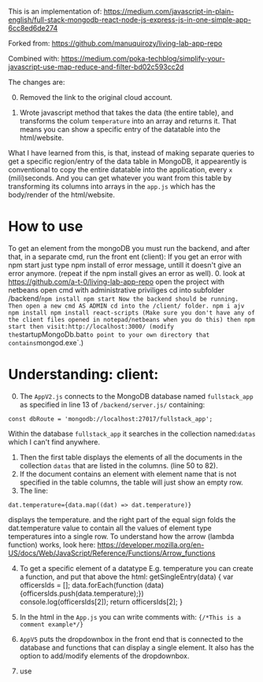 This is an implementation of: https://medium.com/javascript-in-plain-english/full-stack-mongodb-react-node-js-express-js-in-one-simple-app-6cc8ed6de274

Forked from: https://github.com/manuquirozy/living-lab-app-repo

Combined with: https://medium.com/poka-techblog/simplify-your-javascript-use-map-reduce-and-filter-bd02c593cc2d

The changes are:

0. Removed the link to the original cloud account.

1. Wrote javascript method that takes the data (the entire table), and transforms the colum  `temperature` into an array and returns it.
That means you can show a specific entry of the datatable into the html/website.

What I have learned from this, is that, instead of making separate queries to get a specific region/entry of the data table in MongoDB, it appearently is conventional to copy the entire datatable into the application, every `x` (mili)seconds. And you can get whatever you want from this table by transforming its columns into arrays in the `app.js` which has the body/render of the html/website.

# How to use
To get an element from the mongoDB you must run the backend, and after that, in a separate cmd, run the front ent (client):
 If you get an error with npm start just type npm install <keyword> of error message, untill it doesn't give an error anymore. (repeat if the npm install gives an error as well).
0. look at https://github.com/a-t-0/living-lab-app-repo
open the project with netbeans
open cmd with administrative priviliges 
cd into subfolder /backend/`
npm install
npm start
Now the backend should be running. 
Then open a new cmd AS ADMIN
cd into the /client/ folder.
npm i ajv
npm install
npm install react-scripts
(Make sure you don't have any of the client files opened in notepad/netbeans when you do this)
then npm start then visit:http://localhost:3000/
(modify the `startupMongoDb.bat` to point to your own directory that contains `mongod.exe`.)

# Understanding: client: 
0. The `AppV2.js` connects to the MongoDB database named `fullstack_app` as specified in line 13 of `/backend/server.js/` containing:
```
const dbRoute = 'mongodb://localhost:27017/fullstack_app';
```
Within the database `fullstack_app` it searches in the collection named:`datas` which I can't find anywhere.  
1. Then the first table displays the elements of all the documents in the collection `datas` that are listed in the columns.  (line 50 to 82).
2. If the document contains an element with element name that is not specified in the table columns, the table will just show an empty row.
3. The line:
```
dat.temperature={data.map((dat) => dat.temperature)}
```
displays the temperature. and the right part of the equal sign folds the dat.temperature value to contain all the values of element type temperatures into a single row.
To understand how the arrow (lambda function) works, look here: https://developer.mozilla.org/en-US/docs/Web/JavaScript/Reference/Functions/Arrow_functions


4. To get a specific element of a datatype E.g. temperature you can create a function, and put that above the html:
getSingleEntry(data) {
        var officersIds = [];
        data.forEach(function (data) {officersIds.push(data.temperature);})   
        console.log(officersIds[2]);
        return officersIds[2];
    }
5. In the html in the `App.js` you can write comments with: `{/*This is a comment example*/}`
6. `AppV5` puts the dropdownbox in the front end that is connected to the database and functions that can display a single element. It also has the option to add/modify elements of the dropdownbox.
7. use <script> to hide the output of a computation. The result is stored beyond/after the scope of the script.
8. `AppV8` : Made anyonymous function which is only called upon button click, using: https://stackoverflow.com/questions/14425397/onclick-function-runs-automatically 
9. `AppV9` Made a function that is not executed on loading site, passes parameter and is called on click, using: https://upmostly.com/tutorials/pass-a-parameter-through-onclick-in-react
10. `AppV10` Fills a dropdownbox with the column `Temperature` of a collection named datas in db `fullstack_app`.
11. You can make a backup of your mongoDB collections after you have downloaded the tools from: https://www.mongodb.com/download-center/community?jmp=docs
To export db, see instructions at: https://docs.mongodb.com/manual/reference/program/mongoexport/ use: mongoexport --collection=<collection name>
11.a Connection string = mongodb://localhost:27017/?readPreference=primary&appname=MongoDB%20Compass%20Community&ssl=false
11.b To run the server, use first create `c:/data\db`, then add `C:\Program Files\MongoDB\Server\4.2\bin` to path in environment variables `path`.
11.c then run `mongod.exe` (note the d.)
11.d In the future add C:\Program Files\MongoDB\Server\4.2\bin/mongod.exe to startup on your server.
12. To implement (one)/many to many relations just enter the document id to each respective collection, as explained in: http://blog.markstarkman.com/blog/2011/09/15/mongodb-many-to-many-relationship-data-modeling/
12.a so at university, add all the id's of the faculty, then at faculty, add the university.
12.b then at faculty, add bachelor and master, then at bachelor add faculty.
12.c then at e.g. bachelor, add courses, at courses at bachelor (OR master).

13. You can automate starting up the mongdb server with: 

14.a YOu can select the database in file: /backend/server.js 
14.b You can select the collection `faculties` in file `/backend/faculties.js` in line: `module.exports = mongoose.model("faculties", Faculties);`
14.c To read from a different collections from a single database, add the collections to the state, create a separate link in `server.js` and read it separately in `app.js`
14.d shown in: https://github.com/a-t-0/living-lab-app-repo/commit/0ccb45ed31e4d90648ba575b79caaae2dd2aa675

15. Working add to uni in: https://github.com/a-t-0/living-lab-app-repo/commit/a176a348d828167991010d41ba042b5f4fd985f8

17. `AppV17` has a function call from another method. Note these methods are not (yet classes), because I was not (yet) able to call a method/function from another class from another file. The example call is performed from file `test.js` at the top of `AppV17.js`. Now the `FormatChecks`,`ModifyDropdowns` and `getUniversities` to `getCourses` methods can be modified and put into another file.
18. `AppV18` contains the functionalities of FormatChecks, PutDataInDb sperated into files and cleaned commented code.
19. `AppV19` contains the first attemt to populate the dropdownboxes with university data.
20. `AppV20` contains the code to fill the dropdownbox with all faculty names. (To pass an array of something to a function, just pass the exact same thing that prints the row of the array content, e.g.:
```
<button onClick={() => ModifyDropdowns.fillDropdownWithArr(faculties.map((dat) => dat.name))}>Greet</button>	
```
21. `AppV21` Implemented an automatic update in ModifyDropdownsV0 of the dropdownbox to which an entry has been added.
22. `AppV22` Read the current value from the dropdownbox with `selectBox.options[selectBox.selectedIndex].label` in `ModifyDropdownsV0`. 
23. `AppV23` Has the verification question implemented that asks the user whether the dropdownboxes are matching the new faculty/masters/bachelors/course.